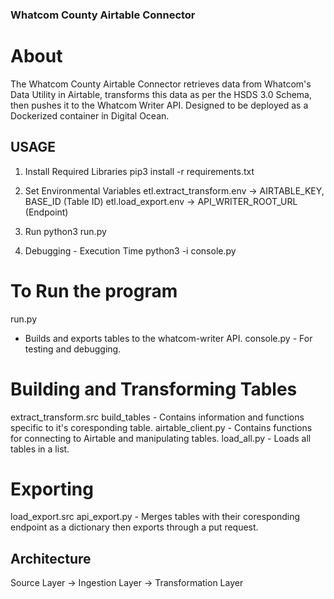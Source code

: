 ### Whatcom County Airtable Connector

# About
The Whatcom County Airtable Connector retrieves data from Whatcom's Data Utility in Airtable, transforms this data as per the HSDS 3.0 Schema, then pushes it to the Whatcom Writer API. Designed to be deployed as a Dockerized container in Digital Ocean.


## USAGE
1. Install Required Libraries
pip3 install -r requirements.txt

2. Set Environmental Variables
etl.extract_transform.env -> AIRTABLE_KEY, BASE_ID (Table ID)
etl.load_export.env -> API_WRITER_ROOT_URL (Endpoint)

3. Run
python3 run.py

4. Debugging - Execution Time
python3 -i console.py



# To Run the program #
run.py
   - Builds and exports tables to the whatcom-writer API.
console.py
    - For testing and debugging.


# Building and Transforming Tables #
extract_transform.src
    build_tables
        - Contains information and functions specific to it's coresponding table.
    airtable_client.py
        - Contains functions for connecting to Airtable and manipulating tables.
    load_all.py
        - Loads all tables in a list.
        

# Exporting #
load_export.src
    api_export.py
        - Merges tables with their coresponding endpoint as a dictionary then exports through a put request.

## Architecture

Source Layer -> Ingestion Layer -> Transformation Layer
